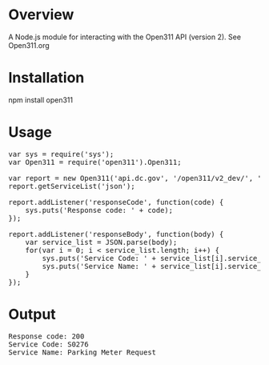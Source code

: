 Overview
========

A Node.js module for interacting with the Open311 API (version 2).  See Open311.org

Installation
============

npm install open311

Usage
=====
<pre>
var sys = require('sys');
var Open311 = require('open311').Open311;

var report = new Open311('api.dc.gov', '/open311/v2_dev/', 'dc.gov', false);
report.getServiceList('json');

report.addListener('responseCode', function(code) {
	sys.puts('Response code: ' + code);
});

report.addListener('responseBody', function(body) {
	var service_list = JSON.parse(body);
	for(var i = 0; i < service_list.length; i++) {
		sys.puts('Service Code: ' + service_list[i].service_code);
		sys.puts('Service Name: ' + service_list[i].service_name);
	}	
});
</pre>

Output
======

<pre>
Response code: 200
Service Code: S0276
Service Name: Parking Meter Request
</pre>
